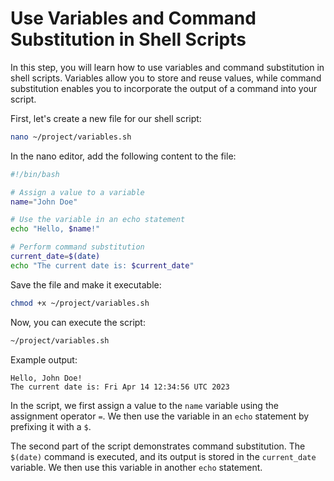 # Use Variables and Command Substitution in Shell Scripts

In this step, you will learn how to use variables and command substitution in shell scripts. Variables allow you to store and reuse values, while command substitution enables you to incorporate the output of a command into your script.

First, let's create a new file for our shell script:

```bash
nano ~/project/variables.sh
```

In the nano editor, add the following content to the file:

```bash
#!/bin/bash

# Assign a value to a variable
name="John Doe"

# Use the variable in an echo statement
echo "Hello, $name!"

# Perform command substitution
current_date=$(date)
echo "The current date is: $current_date"
```

Save the file and make it executable:

```bash
chmod +x ~/project/variables.sh
```

Now, you can execute the script:

```bash
~/project/variables.sh
```

Example output:

```
Hello, John Doe!
The current date is: Fri Apr 14 12:34:56 UTC 2023
```

In the script, we first assign a value to the `name` variable using the assignment operator `=`. We then use the variable in an `echo` statement by prefixing it with a `$`.

The second part of the script demonstrates command substitution. The `$(date)` command is executed, and its output is stored in the `current_date` variable. We then use this variable in another `echo` statement.
